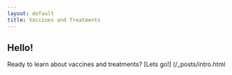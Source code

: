 ```yaml
---
layout: default
title: Vaccines and Treatments
---
```

## Hello!
Ready to learn about vaccines and treatments?
[Lets go!] (/_posts/intro.html
